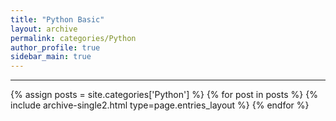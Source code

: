 ```yaml
---
title: "Python Basic"
layout: archive
permalink: categories/Python
author_profile: true
sidebar_main: true
---
```


<!-- 공백이 포함되어 있는 카테고리 이름의 경우 site.categories['a b c'] 이런식으로! -->

***

{% assign posts = site.categories['Python'] %}
{% for post in posts %} {% include archive-single2.html type=page.entries_layout %} {% endfor %}